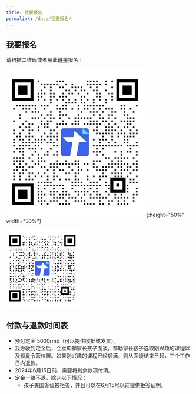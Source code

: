 ```yaml
---
title: 我要报名
permalink: /docs/我要报名/
---
```


## 我要报名
请扫描二维码或者用此[链接](https://docs.qq.com/form/page/DSG5Oc3lKYWpTamtL)报名！

![报名二维码](/img/报名表二维码.jpg){:height="50%" width="50%"}

<img src="/img/报名表二维码.jpg" width="200px" />

## 付款与退款时间表

* 预付定金 5000rmb（可以提供收据或发票）。
* 我方收到定金后，会立即和家长孩子面谈，帮助家长孩子选取刚兴趣的课程以及锁夏令营位置。如果刚兴趣的课程已经额满，则从面谈结束日起，三个工作日内退款。
* 2024年6月15日前，需要将剩余款项付清。
* 定金一律不退，除非以下情况：
  * 孩子美国签证被拒签，并且可以在6月15号以前提供拒签证明。
